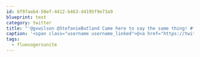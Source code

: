 ```yaml
---
id: 6f97aeb4-50ef-4412-b463-d4195f9e73a9
blueprint: text
category: twitter
title: "'@gvwilson @StefanieButland Came here to say the same thing! #fluevogersunite"
caption: '<span class="username username_linked">@<a href="https://twitter.com/gvwilson" title="Greg Wilson @gvwilson@mastodon.social">gvwilson</a></span> <span class="username username_linked">@<a href="https://twitter.com/StefanieButland" title="Stefanie Butland">StefanieButland</a></span> Came here to say the same thing! <span class="hashtag hashtag_local">#<a href="http://tweettemp.darylchymko.ca/?tag=fluevogersunite">fluevogersunite</a>'
tags:
  - fluevogersunite
---
```

